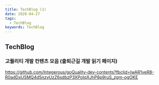```yaml
---
title: TechBlog (1)
date: 2020-04-27
tags:
  - TechBlog
keywords: TechBlog
---
```



## TechBlog

### 고퀄리티 개발 컨텐츠 모음 (출퇴근길 개발 읽기 페이지)

https://github.com/Integerous/goQuality-dev-contents?fbclid=IwAR1yeR8-R0adDxUSMQ4d5nzyUzZ6sdbzP3XPoIqXJhP8p9ruS_zgm-ogOKE

